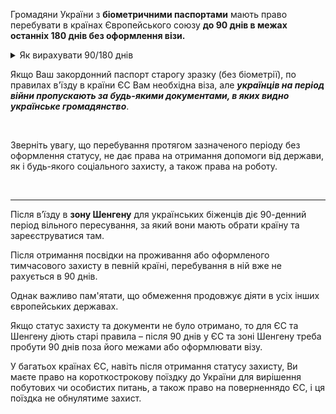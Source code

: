 Громадяни України з **біометричними паспортами** мають право перебувати в країнах Європейського союзу **до 90 днів в межах останніх 180 днів без оформлення візи.**

<details>
<summary>
Як вирахувати 90/180 днів</summary>

Період у 180 днів є плаваючим.
Від дня перетину кордону необхідно відрахувати 180 днів назад і подивитися, чи перебували Ви в ЄС понад 90 днів за цей період. 
Якщо термін перевищено, Ви не маєте права перебувати в Шенгенській зоні без відповідного дозволу.

В інтернеті можна знайти спеціальні калькулятори для підрахунку.


</details>

Якщо Ваш закордонний паспорт старогу зразку (без біометрії), по правилах в'їзду в країни ЄС Вам необхідна віза, але ***українців на період війни пропускають за будь-якими документами, в яких видно українське громадянство***.

</br>

<section>

Зверніть увагу, що перебування протягом зазначеного періоду без оформлення статусу, не дає права на отримання допомоги від держави, як і будь-якого соціального захисту, а також права на роботу.
</section>
</br>

***


Після в’їзду в **зону Шенгену** для українських біженців діє 90-денний період вільного пересування, за який вони мають обрати країну та зареєструватися там. 

<section type="warning" title="Зверніть увагу">
Після отримання посвідки на проживання або оформленого тимчасового захисту в певній країні, перебування в ній вже не рахується в 90 днів. 

Однак важливо пам'ятати, що обмеження продовжує діяти в усіх інших європейських державах. 
</section>

Якщо статус захисту та документи не було отримано, то для ЄС та Шенгену діють старі правила – після 90 днів у ЄС та зоні Шенгену треба пробути 90 днів поза його межами або оформлювати візу.






<section type="tip">
У багатьох країнах ЄС, навіть після отримання статусу захисту, Ви маєте право на короткострокову поїздку до України для вирішення побутових чи особистих питань, а також право на поверненнядо ЄС, і ця поїздка не обнулятиме захист.
</section>

